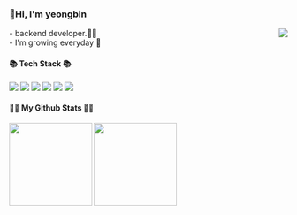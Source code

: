 ### 👋Hi, I'm yeongbin
<div>
  <img align="right" src="https://hits.seeyoufarm.com/api/count/incr/badge.svg?url=https%3A%2F%2Fgithub.com%2Fgong-yeongbin&count_bg=%23000000&title_bg=%23555555&icon=github.svg&icon_color=%23E7E7E7&title=GitHub&edge_flat=false"/>
</div>

<div>
- backend developer.👩‍💻<br>
- I'm growing everyday 🌿
</div>
<h4>📚 Tech Stack 📚</h4>
<div>
    <img src="https://img.shields.io/badge/node.js-339933?style=flat-square&logo=nodedotjs&logoColor=white"> 
    <img src="https://img.shields.io/badge/nest.js-E0234E?style=flat-square&logo=nestjs&logoColor=white"> 
    <img src="https://img.shields.io/badge/mysql-4479A1?style=flat-square&logo=mysql&logoColor=white"> 
    <img src="https://img.shields.io/badge/mongodb-47A248?style=flat-square&logo=mongodb&logoColor=white"> 
    <img src="https://img.shields.io/badge/redis-DC382D?style=flat-square&logo=redis&logoColor=white"> 
    <img src="https://img.shields.io/badge/docker-2496ED?style=flat-square&logo=docker&logoColor=white"> 
</div>
<h4>👩‍💻 My Github Stats 👩‍💻</h4>
<div>
  <img
       align="left"
       src="https://github-readme-stats.vercel.app/api?username=gong-yeongbin&show_icons=true&theme=dark" 
       height="150px"/>

  <img 
       src="https://github-readme-stats.vercel.app/api/top-langs/?username=gong-yeongbin&langs_count=4&layout=compact&bg_color=151515&hide=jupyter%20notebook,c%2B%2B,C,html&title_color=fff&text_color=fff)](https://github.com/anuraghazra/github-readme-stats" 
       height="150px"/>
</div>
